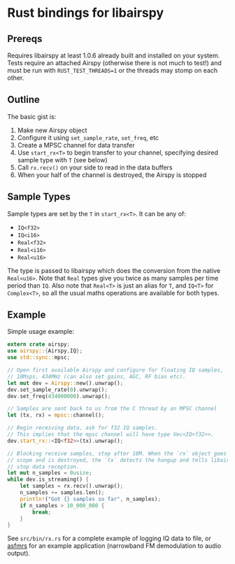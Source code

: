 # Rust bindings for libairspy

## Prereqs

Requires libairspy at least 1.0.6 already built and installed on your system. 
Tests require an attached Airspy (otherwise there is not much to test!) and 
must be run with `RUST_TEST_THREADS=1` or the threads may stomp on each other.

## Outline

The basic gist is:

1. Make new Airspy object
2. Configure it using `set_sample_rate`, `set_freq`, etc
3. Create a MPSC channel for data transfer
4. Use `start_rx<T>` to begin transfer to your channel, specifying desired 
   sample type with `T` (see below)
5. Call `rx.recv()` on your side to read in the data buffers
6. When your half of the channel is destroyed, the Airspy is stopped

## Sample Types

Sample types are set by the `T` in `start_rx<T>`. It can be any of:

* `IQ<f32>`
* `IQ<i16>`
* `Real<f32>`
* `Real<i16>`
* `Real<u16>`

The type is passed to libairspy which does the conversion from the native 
`Real<u16>`. Note that `Real` types give you twice as many samples per time 
period than `IQ`. Also note that `Real<T>` is just an alias for `T`, and 
`IQ<T>` for `Complex<T>`, so all the usual maths operations are available for 
both types.

## Example

Simple usage example:

```rust
extern crate airspy;
use airspy::{Airspy,IQ};
use std::sync::mpsc;

// Open first available Airspy and configure for floating IQ samples,
// 10Msps, 434MHz (can also set gains, AGC, RF bias etc).
let mut dev = Airspy::new().unwrap();
dev.set_sample_rate(0).unwrap();
dev.set_freq(434000000).unwrap();

// Samples are sent back to us from the C thread by an MPSC channel
let (tx, rx) = mpsc::channel();

// Begin receiving data, ask for f32 IQ samples.
// This implies that the mpsc channel will have type Vec<IQ<f32>>.
dev.start_rx::<IQ<f32>>(tx).unwrap();

// Blocking receive samples, stop after 10M. When the `rx` object goes out of
// scope and is destroyed, the `tx` detects the hangup and tells libairspy to
// stop data reception.
let mut n_samples = 0usize;
while dev.is_streaming() {
    let samples = rx.recv().unwrap();
    n_samples += samples.len();
    println!("Got {} samples so far", n_samples);
    if n_samples > 10_000_000 {
        break;
    }
}
```

See `src/bin/rx.rs` for a complete example of logging IQ data to file, or 
[asfmrs](https://github.com/adamgreig/asfmrs) for an example application 
(narrowband FM demodulation to audio output).
